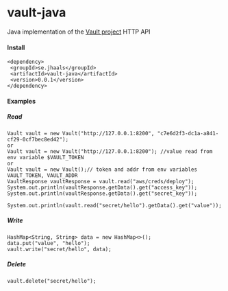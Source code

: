 # vault-java
Java implementation of the [Vault project](https://vaultproject.io/) HTTP API

#### Install
	<dependency>
	 <groupId>se.jhaals</groupId>
	 <artifactId>vault-java</artifactId>
	 <version>0.0.1</version>
	</dependency>

#### Examples

##### Read

    Vault vault = new Vault("http://127.0.0.1:8200", "c7e6d2f3-dc1a-a841-cf29-0cf7bec8ed42");
    or
    Vault vault = new Vault("http://127.0.0.1:8200"); //value read from env variable $VAULT_TOKEN
    or
    Vault vault = new Vault();// token and addr from env variables VAULT_TOKEN, VAULT_ADDR
    VaultResponse vaultResponse = vault.read("aws/creds/deploy");
    System.out.println(vaultResponse.getData().get("access_key"));
    System.out.println(vaultResponse.getData().get("secret_key"));

    System.out.println(vault.read("secret/hello").getData().get("value"));

##### Write

	HashMap<String, String> data = new HashMap<>();
	data.put("value", "hello");
	vault.write("secret/hello", data);

##### Delete

	vault.delete("secret/hello");


